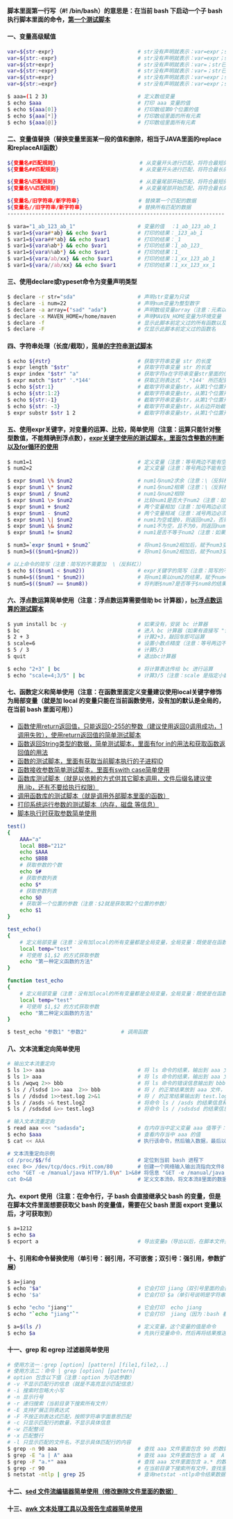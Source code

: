 #### 脚本里面第一行写（#! /bin/bash）的意思是：在当前 bash 下启动一个子 bash 执行脚本里面的命令，[第一个测试脚本](https://github.com/firechiang/linux-test/tree/master/sh/bash-test.sh)
#### 一、变量高级赋值
```bash
var=${str-expr}                           # str没有声明就表示：var=expr；str已声明但没有值就表示：var=；str已声明且有值就表示：var=$str
var=${str:-expr}                          # str没有声明就表示：var=expr；str已声明但没有值就表示：var=expr；str已声明且有值就表示：var=$str
var=${str+expr}                           # str没有声明就表示：var=；str已声明但没有值就表示：var=expr；str已声明且有值就表示：var=expr
var=${str:+expr}                          # str没有声明就表示：var=；str已声明但没有值就表示：var=；str已声明且有值就表示：var=expr
var=${str=expr}                           # str没有声明就表示：var=expr；str已声明但没有值就表示：var=；str已声明且有值就表示：var=$str
var=${str:=expr}                          # str没有声明就表示：var=expr；str已声明但没有值就表示：var=expr；str已声明且有值就表示：var=$str

$ aaa=(1 2 3)                             # 定义数组变量
$ echo $aaa                               # 打印 aaa 变量的值
$ echo ${aaa[0]}                          # 打印数组第0个位置的值
$ echo ${aaa[*]}                          # 打印数组里面的所有元素
$ echo ${aaa[@]}                          # 打印数组里面所有元素
```

#### 二、变量值替换（替换变量里面某一段的值和删除，相当于JAVA里面的replace和replaceAll函数）
```bash
${变量名#匹配规则}                           # 从变量开头进行匹配，将符合最短的数据删除
${变量名##匹配规则}                          # 从变量开头进行匹配，将符合最长的数据删除

${变量名%匹配规则}                           # 从变量尾部开始匹配，将符合最短的数据删除
${变量名%%匹配规则}                          # 从变量尾部开始匹配，将符合最长的数据删除

${变量名/旧字符串/新字符串}                   # 替换第一个匹配的数据
${变量名//旧字符串/新字符串}                  # 替换所有匹配的数据
----------------------------------------------------------------------

$ vara="1_ab_123_ab_1"                    # 变量的值  ：1_ab_123_ab_1
$ var1=${vara#*ab} && echo $var1          # 打印的结果：_123_ab_1
$ var1=${vara##*ab} && echo $var1         # 打印的结果：_1
$ var1=${vara%ab*} && echo $var1          # 打印的结果：1_ab_123_
$ var1=${vara%%ab*} && echo $var1         # 打印的结果：1_
$ var1=${vara/ab/xx} && echo $var1        # 打印的结果：1_xx_123_ab_1
$ var1=${vara//ab/xx} && echo $var1       # 打印的结果：1_xx_123_xx_1
```

#### 三、使用declare或typeset命令为变量声明类型
```bash
$ declare -r str="sda"                    # 声明str变量为只读
$ declare -i num=22                       # 声明num变量为整型数字
$ declare -a array=("sad" "ada")          # 声明数组变量array（注意：元素以空格分隔）
$ declare -x MAVEN_HOME=/home/maven       # 声明MAVEN_HOME变量为环境变量
$ declare -f                              # 显示此脚本前定义过的所有函数以及内容
$ declare -F                              # 仅显示此脚本前定义过的函数名
```

#### 四、字符串处理（长度/截取），[简单的字符串测试脚本](https://github.com/firechiang/linux-test/tree/master/sh/str_example.sh)
```bash
$ echo ${#str}                            # 获取字符串变量 str 的长度
$ expr length "$str"                      # 获取字符串变量 str 的长度
$ expr index "$str" "a"                   # 获取字符a在字符串变量str里面的位置（注意：这个只能查找单个字符）
$ expr match "$str" '.*144'               # 获取正则表达式 '.*144' 所匹配到的字符在字符串变量str里所占的长度
$ echo ${str:1}                           # 截取字符串变量str，从第1个位置开始截一直截到最后（注意：字符串从0开始计算）
$ echo ${str:1:2}                         # 截取字符串变量str，从第1个位置开始，截到第2个位置（注意：字符串从0开始计算）
$ echo ${str:-1}                          # 截取字符串变量str，从第1个位置开始，截到第2个位置（注意：字符串从0开始计算）
$ echo ${str: -3}                         # 截取字符串变量str，从右边开始截，截取3位（注意：-3和冒号之间是有空格的）
$ expr substr $str 1 2                    # 截取字符串变量str，从第1个位置开始，截到第2个位置（注意：字符串从1开始计算）
```

#### 五、使用expr关键字，对变量的运算、比较，简单使用（注意：运算只能针对整型数值，不能精确到浮点数），[expr关键字使用的测试脚本，里面包含整数的判断以及for循环的使用](https://github.com/firechiang/linux-test/tree/master/sh/sum_example.sh)
```bash
$ num1=1                                  # 定义变量（注意：等号两边不能有空格）
$ num2=2                                  # 定义变量（注意：等号两边不能有空格）

$ expr $num1 \% $num2                     # num1与num2求余（注意：\（反斜杠） 表示转义）
$ expr $num1 \* $num2                     # num1与num2相乘（注意：\（反斜杠） 表示转义）
$ expr $num1 / $num2                      # num1与num2相除
$ expr $num1 \> $num2                     # 比较num1是否大于num2（注意：如果比较为真直接返回 1，为假 返回 0但不会输出。 \（反斜杠） 表示转义） 
$ expr $num1 + $num2                      # 两个变量相加（注意：加号两边必须有空格）
$ expr $num1 - $num2                      # 两个变量相减（注意：减号两边必须有空格）
$ expr $num1 \| $num2                     # num1为空或是0，则返回num2，否则返回 num1（注意： \（反斜杠） 表示转义）
$ expr $num1 \& $num2                     # num1不为空，且不为0，则返回num1，否则返回 0（注意： \（反斜杠） 表示转义）
$ expr $num1 != $num2                     # num1是否不等于num2（注意：如果比较为真直接返回 1，为假 返回 0但不会输出。 \（反斜杠） 表示转义）

$ num3=`expr $num1 + $num2`               # 将num1与num2相加后，赋予num3变量 （注意：等号两边不能有空格，加号两边必须有空格）
$ num3=$(($num1+$num2))                   # 将num1与num2相加后，赋予num3变量

# 以上命令的简写（注意：简写的不需要加  \（反斜杠））
$ echo $(($num1 < $num2))                 # expr关键字的简写（注意：简写的不需要加  \（反斜杠））
$ num4=$(($num1 * $num2))                 # 将num1乘以num2的结果，赋予num4
$ num5=$(($num7 == $num8))                # 将判断$num7是否等于$num8的结果赋予num5（注意：简写的方式，判断相等要用2个等号）
```

#### 六、浮点数运算简单使用（注意：浮点数运算需要借助 bc 计算器），[bc浮点数运算的测试脚本](https://github.com/firechiang/linux-test/tree/master/sh/bc_example.sh)
```bash
$ yum install bc -y                       # 如果没有，安装 bc 计算器
$ bc                                      # 进入 bc 计算器（如果有直接写 "计算表达式" 即可运算）
$ 2 + 3                                   # 计算2+3，敲回车即可运算
$ scale=6                                 # 设置小数点精度（注意：等号两边不要加空格） 
$ 5 / 3                                   # 计算5/3
$ quit                                    # 退出bc计算器

$ echo "2+3" | bc                         # 将计算表达传给 bc 进行运算
$ echo "scale=4;3/5" | bc                 # 计算3/5（注意：scale 是指定小数点精度）
```

#### 七、函数定义和简单使用（注意：在函数里面定义变量建议使用local关键字修饰为局部变量（就是加 local 的变量只能在当前函数使用，没有加的默认是全局的，在当前 bash 里面可用））
 - [函数使用return返回值，只能返回0-255的整数（建议使用返回0调用成功，1调用失败），使用return返回值的简单测试脚本](https://github.com/firechiang/linux-test/tree/master/sh/function_example_2.sh)
 - [函数返回String类型的数据，简单测试脚本，里面有for in的用法和获取函数返回值的用法](https://github.com/firechiang/linux-test/tree/master/sh/function_example_3.sh)
 - [函数的测试脚本，里面有获取当前脚本执行的子进程ID](https://github.com/firechiang/linux-test/tree/master/sh/function_example.sh)
 - [函数接收参数简单测试脚本，里面有swith case简单使用](https://github.com/firechiang/linux-test/tree/master/sh/function_example_1.sh)
 - [函数库测试脚本（就是以依赖的方式供其它脚本调用，文件后缀名建议使用.lib，还有不要给执行权限）](https://github.com/firechiang/linux-test/tree/master/sh/base_function.lib)
 - [调用函数库的测试脚本（就是调用外部脚本里面的函数）](https://github.com/firechiang/linux-test/tree/master/sh/function_example_4.sh)
 - [打印系统运行参数的测试脚本（内存，磁盘 等信息）](https://github.com/firechiang/linux-test/tree/master/sh/function_example_5.sh)
 - [脚本执行时获取参数简单使用](https://github.com/firechiang/linux-test/tree/master/sh/param-test.sh)
```bash
test()
{
    AAA="a"
    local BBB="212"
    echo $AAA
    echo $BBB
    # 获取参数的个数
    echo $#        
    # 获取参数列表                         
    echo $*      
    # 获取参数列表                           
    echo $@
    # 获取第一个位置的参数（注意：$2就是获取第2个位置的参数）
    echo $1                          
}

test_echo()
{
    # 定义局部变量（注意：没有加local的所有变量都是全局变量，全局变量：既使是在函数外面也是可以使用的）
    local temp="test"
    # 可使用 $1,$2 的方式获取参数
    echo "第一种定义函数的方法"
}

function test_echo
{
    # 定义局部变量（注意：没有加local的所有变量都是全局变量，全局变量：既使是在函数外面也是可以使用的）
    local temp="test"
    # 可使用 $1,$2 的方式获取参数
    echo "第二种定义函数的方法"
}

$ test_echo "参数1" "参数2"           # 调用函数
```

#### 八、文本流重定向简单使用
```bash
# 输出文本流重定向
$ ls 1>> aaa                              # 将 ls 命令的结果，输出到 aaa 文件，1代表ls命令正常输出的数据，可以不写默认就是1（不会覆盖文件原有内容）  
$ ls 1> aaa                               # 将 ls 命令的结果，输出到 aaa 文件，1代表ls命令正常输出的数据，可以不写默认就是1（会覆盖文件所有内容）   
$ ls /wqwq 2>> bbb                        # 将 ls 命令的错误信息输出到 bbb 文件，2代表ls命令错误信息数据（不会覆盖文件原有内容）
$ ls / /lsdsd 1>> aaa  2>> bbb            # 将 / 的正常结果放到 aaa 文件，将 /lsdsd 错误信息放到 bbb 文件
$ ls / /dsdsd 1>>test.log 2>&1            # 将 / 的正常结果输出到 test.log 文件，将 /dsdsd 的错误信息输出到 1，而 1 又指向 test.log 文件，所以最后信息都会输出到test.log（&说明是文本流）
$ ls / /asds >& test.log2                 # 将命令 ls / /asds 的结果信息和错误信息都输出到 test.log2 文件（&说明是文本流，注意：这种写法只能覆盖文件，不能追加）
$ ls / /sdsdsd &>> test.log3              # 将命令 ls / /sdsdsd 的结果信息和错误信息都输出到 test.log3 文件（&说明是文本流，注意：这种写法可覆盖文件数据，也可追加数据）

# 输入文本流重定向
$ read aaa <<< "sadasda";                 # 在内存当中定义变量 aaa 值等于："sadasda"
$ echo $aaa                               # 查看内存当中 aaa 的值
$ cat << AAA                              # 执行该命令，然后输入数据，最后以 AAA 结束，最后的效果就是会输出 两个 AAA 之间的数据

# 文本流重定向示例
cd /proc/$$/fd                            # 定位到当前 bash 进程下
exec 8<> /dev/tcp/docs.r9it.com/80        # 创建一个网络输入输出流指向文件8
echo "GET -e /manual/java HTTP/1.0\n" 1>&8# 将信息 "GET -e /manual/java HTTP/1.0\n" 写入文件8，它会自动发起请求，返回的结果会写在文件8里面
cat 0>&8                                  # 定义文本流0，将文本流8里面的数据读取出来，放到0里面来，然后再显示出来
```

#### 九、export 使用（注意：在命令行，子 bash 会直接继承父 bash 的变量，但是在脚本文件里面想要获取父 bash 的变量值，需要在父 bash 里面 export 变量以后，才可获取到）
```bash
$ a=1212
$ echo $a
$ ecport a                                # 导出变量a（导出以后，在脚本文件里面就可以获取到变量a的值了了）
```

#### 十、引用和命令替换使用（单引号：弱引用，不可嵌套；双引号：强引用，参数扩展）
```bash
$ a=jiang
$ echo "$a"                               # 它会打印 jiang（双引号里面的会直接被当成命令来执行，但是不能包含花括号（就是{}））
$ echo '$a'                               # 它会打印 $a（单引号说明是字符串） 

$ echo "echo "jiang""                     # 它会打印  echo jiang
$ echo "`echo "jiang"`"                   # 它会打印  jiang（因为：bash 看到 ` 号，包起来的数据，会当成命令来预先执行，然后将结果推送回来，这个可以理解为命令替换）

$ a=$(ls /)                               # 定义变量，这个变量的值是命令
$ echo $a                                 # 先执行变量命令，然后再将结果推送回来，在打印出来
```

#### 十一、grep 和 egrep 过滤器简单使用
```bash
# 使用方法一：grep [option] [pattern] [file1,file2,..]
# 使用方法二：命令 | grep [option] [pattern] 
# option 包含以下值（注意：option 为可选参数）
# -v 不显示匹配行的信息（就是不高亮显示匹配信息）
# -i 搜索时忽略大小写
# -n 显示行号
# -r 递归搜索（当前目录下搜索所有文件）
# -E 支持扩展正则表达式
# -F 不按正则表达式匹配，按照字符串字面意思匹配
# -c 只显示匹配行的数量，不显示具体信息
# -w 匹配整词
# -x 匹配整行
# -l 只显示匹配的文件名，不显示具体匹配行的内容
$ grep -n 90 aaa                          # 查找 aaa 文件里面包含 90 的数据，并显示数据所在行号
$ grep -E "a | A" aaa                     # 查找 aaa 文件里面包含 a 或  A 的数据（因为 a | A 是扩展正则表达式，所以加了-E参数，也可以直接使用egrep）
$ grep -F "a.*" aaa                       # 查找 aaa 文件里面包含 a.* 的数据（因为 a.* 是正则表达式，但是我们要以字面意思匹配，所以加了-F 参数）
$ grep -r 90                              # 在当前目录下搜索所有文件，查找里面包含90的数据（注意：这个搜索结果里面会显示文件名）
$ netstat -ntlp | grep 25                 # 查询netstat -ntlp命令结果数据包含25的数据
```

#### 十二、[sed 文件流编辑器简单使用（修改删除文件里面的数据）](https://github.com/firechiang/linux-test/tree/master/docs/sed-simple-use.md)

#### 十三、[awk 文本处理工具以及报告生成器简单使用](https://github.com/firechiang/linux-test/tree/master/docs/awk-simple-use.md)
